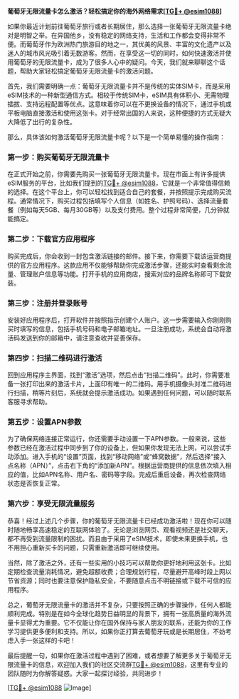 **葡萄牙无限流量卡怎么激活？轻松搞定你的海外网络需求[[TG💪+ @esim1088](https://t.me/s/esim1088)]**

如果你最近计划前往葡萄牙旅行或者长期居住，那么选择一张葡萄牙无限流量卡绝对是明智之举。在异国他乡，没有稳定的网络支持，生活和工作都会变得非常不便。而葡萄牙作为欧洲热门旅游目的地之一，其优美的风景、丰富的文化遗产以及迷人的城市风光吸引着无数游客。然而，在享受这一切的同时，如何快速激活并使用葡萄牙的无限流量卡，成为了很多人心中的疑问。今天，我们就来聊聊这个话题，帮助大家轻松搞定葡萄牙无限流量卡的激活问题。

首先，我们需要明确一点：葡萄牙无限流量卡并不是传统的实体SIM卡，而是采用eSIM技术的一种新型通信方式。相较于传统SIM卡，eSIM具有体积小、无需物理插拔、支持远程配置等优点。这意味着你可以在不更换设备的情况下，通过手机或平板电脑直接激活和使用这张卡。对于经常出国的人来说，这种便捷的方式无疑大大降低了出行的复杂性。

那么，具体该如何激活葡萄牙无限流量卡呢？以下是一个简单易懂的操作指南：

### **第一步：购买葡萄牙无限流量卡**
在正式开始之前，你需要先购买一张葡萄牙无限流量卡。现在市面上有许多提供eSIM服务的平台，比如我们提到的[TG💪+ @esim1088](https://t.me/s/esim1088)，它就是一个非常值得信赖的选择。在这个平台上，你可以轻松找到适合自己的套餐，并按照提示完成购买流程。通常情况下，购买过程包括填写个人信息（如姓名、护照号码）、选择流量套餐（例如每天5GB、每月30GB等）以及支付费用。整个过程非常简便，几分钟就能搞定。

### **第二步：下载官方应用程序**
购买完成后，你会收到一封包含激活链接的邮件。接下来，你需要下载该运营商提供的官方应用程序。这款应用不仅能够帮助你完成激活步骤，还能实时查看剩余流量、管理账户信息等功能。打开手机的应用商店，搜索对应的品牌名称即可下载安装。

### **第三步：注册并登录账号**
安装好应用程序后，打开软件并按照指示创建个人账户。这一步需要输入你刚刚购买时填写的信息，包括手机号码和电子邮箱地址。一旦注册成功，系统会自动将激活码发送到你的邮箱中，请注意查收并妥善保存。

### **第四步：扫描二维码进行激活**
回到应用程序主界面，找到“激活”选项，然后点击“扫描二维码”。此时，你需要准备一张打印出来的激活卡片，上面印有唯一的二维码。用手机摄像头对准二维码进行扫描，稍等片刻后，系统就会提示激活成功。如果遇到任何问题，可以随时联系客服寻求帮助。

### **第五步：设置APN参数**
为了确保网络连接正常运行，你还需要手动设置一下APN参数。一般来说，这些参数已经在激活过程中同步到了你的设备上，但如果你发现无法上网，可以尝试手动添加。进入手机的“设置”页面，找到“移动网络”或“蜂窝数据”，然后选择“接入点名称（APN）”，点击右下角的“添加新APN”。根据运营商提供的信息依次填入相应的值，比如APN名称、用户名、密码等字段。完成后重启设备，再次检查网络状态是否恢复正常。

### **第六步：享受无限流量服务**
恭喜！经过上述几个步骤，你的葡萄牙无限流量卡已经成功激活啦！现在你可以随时随地畅享高速稳定的互联网体验了。无论是浏览网页、观看视频还是社交聊天，都不再受到流量限制的困扰。而且由于采用了eSIM技术，即使未来更换手机，也不用担心重新买卡的问题，只需重新激活即可继续使用。

当然，除了激活之外，还有一些实用的小技巧可以帮助你更好地利用这张卡。比如定期检查流量消耗情况，避免超额收费；合理规划行程，尽量避开高峰时段上网以节省资源；同时也要注意保护隐私安全，不要随意点击不明链接或下载不可信的应用程序。

总之，葡萄牙无限流量卡的激活并不复杂，只要按照正确的步骤操作，任何人都能顺利完成。特别是在如今全球化趋势日益明显的背景下，拥有一张高质量的海外流量卡显得尤为重要。它不仅能让你在国外保持与家人朋友的联系，还能为你的工作学习提供更多便利和支持。所以，如果你正打算去葡萄牙玩或是长期居住，不妨考虑入手一张这样的卡吧！

最后提醒一句，如果你在激活过程中遇到了困难，或者想要了解更多关于葡萄牙无限流量卡的信息，欢迎加入我们的社区交流群[TG💪+ @esim1088](https://t.me/s/esim1088)，这里有专业的团队随时为你解答疑惑。大家一起探讨经验，共同进步！

[[TG💪+ @esim1088](https://t.me/s/esim1088) ![Image](https://i.postimg.cc/4NQfJmqS/Snipaste-2025-05-13-00-14-12.png)]